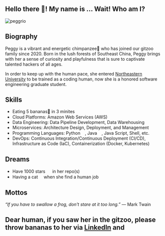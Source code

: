 <h2 align="left">Hello there 👋! My name is ... Wait! Who am I?</h2>

<p align="left"> <img src="https://komarev.com/ghpvc/?username=peggrio&label=Profile%20views&color=0e75b6&style=flat" alt="peggrio" /> </p>

## Biography
Peggy is a vibrant and energetic chimpanzee🐒 who has joined our gitzoo family since 2020. Born in the lush forests of Southeast China, Peggy brings with her a sense of curiosity and playfulness that is sure to captivate talented hackers of all ages.

In order to keep up with the human pace, she entered [Northeastern University](https://www.northeastern.edu/) to be trained as a coding human, now she is a honored software engineering graduate student.

## Skills
- Eating 5 bananas🍌 in 3 minites
- Cloud Platforms: Amazon Web Services (AWS)<img src="https://github.com/FortAwesome/Font-Awesome/blob/6.x/svgs/brands/aws.svg" width="15" height="15">
- Data Engineering: Data Pipeline Development, Data Warehousing
- Microservices: Architecture Design, Deployment, and Management
- Programming Languages: Python<img src="https://github.com/FortAwesome/Font-Awesome/blob/6.x/svgs/brands/python.svg" width="15" height="15">, Java<img src="https://github.com/FortAwesome/Font-Awesome/blob/6.x/svgs/brands/java.svg" width="15" height="15">, Java Script, Shell, etc.
- DevOps: Continuous Integration/Continuous Deployment (CI/CD), Infrastructure as Code (IaC), Containerization (Docker, Kubernetes)

## Dreams
- Have 1000 stars <img src="https://github.com/FortAwesome/Font-Awesome/blob/6.x/svgs/solid/star.svg" width="15" height="15"> in her repo(s)
- Having a cat<img src="https://github.com/FortAwesome/Font-Awesome/blob/6.x/svgs/solid/cat.svg" width="15" height="15"> when she find a human job

## Mottos
*“If you have to swallow a frog, don't stare at it too long.”* ― Mark Twain

## Dear human, if you saw her in the gitzoo, please throw bananas to her via [LinkedIn](https://www.linkedin.com/in/peizhenliao/) and 
